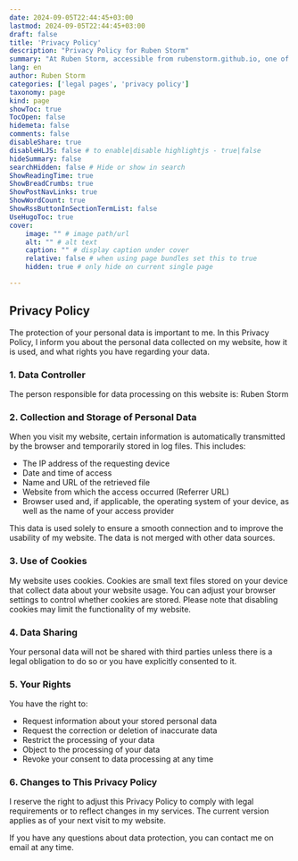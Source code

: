 ```yaml
---
date: 2024-09-05T22:44:45+03:00
lastmod: 2024-09-05T22:44:45+03:00
draft: false
title: 'Privacy Policy'
description: "Privacy Policy for Ruben Storm"
summary: "At Ruben Storm, accessible from rubenstorm.github.io, one of my main priorities is the privacy of my visitors. This Privacy Policy document contains types of information that is collected and recorded by Ruben Storm and how it is used."
lang: en
author: Ruben Storm
categories: ['legal pages', 'privacy policy']
taxonomy: page
kind: page
showToc: true
TocOpen: false
hidemeta: false
comments: false
disableShare: true
disableHLJS: false # to enable|disable highlightjs - true|false
hideSummary: false
searchHidden: false # Hide or show in search
ShowReadingTime: true
ShowBreadCrumbs: true
ShowPostNavLinks: true
ShowWordCount: true
ShowRssButtonInSectionTermList: false
UseHugoToc: true
cover:
    image: "" # image path/url
    alt: "" # alt text
    caption: "" # display caption under cover
    relative: false # when using page bundles set this to true
    hidden: true # only hide on current single page

---
```


## Privacy Policy

The protection of your personal data is important to me. In this Privacy Policy, I inform you about the personal data collected on my website, how it is used, and what rights you have regarding your data.

### 1. Data Controller
The person responsible for data processing on this website is:
Ruben Storm  

### 2. Collection and Storage of Personal Data
When you visit my website, certain information is automatically transmitted by the browser and temporarily stored in log files. This includes:
- The IP address of the requesting device
- Date and time of access
- Name and URL of the retrieved file
- Website from which the access occurred (Referrer URL)
- Browser used and, if applicable, the operating system of your device, as well as the name of your access provider

This data is used solely to ensure a smooth connection and to improve the usability of my website. The data is not merged with other data sources.

### 3. Use of Cookies
My website uses cookies. Cookies are small text files stored on your device that collect data about your website usage. You can adjust your browser settings to control whether cookies are stored. Please note that disabling cookies may limit the functionality of my website.

### 4. Data Sharing
Your personal data will not be shared with third parties unless there is a legal obligation to do so or you have explicitly consented to it.

### 5. Your Rights
You have the right to:
- Request information about your stored personal data
- Request the correction or deletion of inaccurate data
- Restrict the processing of your data
- Object to the processing of your data
- Revoke your consent to data processing at any time

### 6. Changes to This Privacy Policy
I reserve the right to adjust this Privacy Policy to comply with legal requirements or to reflect changes in my services. The current version applies as of your next visit to my website.

If you have any questions about data protection, you can contact me on email at any time.



[defGoogleAds]: https://policies.google.com/technologies/ads
